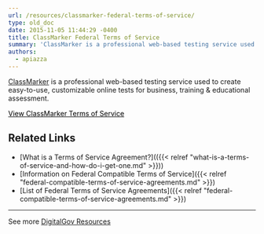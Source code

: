 ```yaml
---
url: /resources/classmarker-federal-terms-of-service/
type: old_doc
date: 2015-11-05 11:44:29 -0400
title: ClassMarker Federal Terms of Service
summary: 'ClassMarker is a professional web-based testing service used to create easy-to-use, customizable online tests for business, training & educational assessment. View ClassMarker Terms of Service Related Links What is a Terms of Service Agreement? Information on Federal Compatible Terms of Service List of Federal Terms of Service Agreements See more DigitalGov Resources'
authors:
  - apiazza
---
```


[ClassMarker](http://www.classmarker.com/) is a professional web-based testing service used to create easy-to-use, customizable online tests for business, training & educational assessment.

<a class="button" style="color: #000000" href="http://www.classmarker.com/online-testing/terms/usa-federal-agencies/">View ClassMarker Terms of Service</a>

## Related Links

  * [What is a Terms of Service Agreement?](({{< relref "what-is-a-terms-of-service-and-how-do-i-get-one.md" >}}))
  * [Information on Federal Compatible Terms of Service]({{< relref "federal-compatible-terms-of-service-agreements.md" >}})
  * [List of Federal Terms of Service Agreements]({{< relref "federal-compatible-terms-of-service-agreements.md" >}})

* * *

See more [DigitalGov Resources](https://www.WHATEVER/resources/)